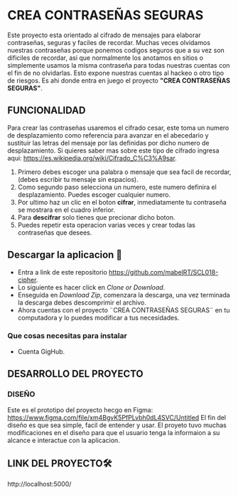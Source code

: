 # CREA CONTRASEÑAS SEGURAS
Este proyecto esta orientado al cifrado de mensajes para elaborar contraseñas, seguras y faciles de recordar. Muchas veces olvidamos nuestras contraseñas porque ponemos codigos seguros que a su vez son dificiles de recordar, asi que normalmente los anotamos en sitios o simplemente usamos la misma contraseña para todas nuestras cuentas con el fin de no olvidarlas. Esto expone nuestras cuentas al hackeo o otro tipo de riesgos. Es ahi donde entra en juego el proyecto **"CREA CONTRASEÑAS SEGURAS"**.

## FUNCIONALIDAD
Para crear las contraseñas usaremos el cifrado cesar, este toma un numero de desplazamiento como referencia para avanzar en el abecedario y sustituir las letras del mensaje por las definidas por dicho numero de desplazamiento. 
Si quieres saber mas sobre este tipo de cifrado ingresa aqui: https://es.wikipedia.org/wiki/Cifrado_C%C3%A9sar.

1. Primero debes escoger una palabra o mensaje que sea facil de recordar,(debes escribir tu mensaje sin espacios).
2. Como segundo paso selecciona un numero, este  numero definira el desplazamiento. Puedes escoger cualquier numero.
3. Por ultimo haz un clic en el boton **cifrar**, inmediatamente tu contraseña se mostrara en el cuadro inferior.
4. Para **descifrar** solo tienes que precionar dicho boton. 
5. Puedes repetir esta operacion varias veces y crear todas las contraseñas que desees.

## Descargar la aplicacion 🚀
* Entra a link de este repositorio https://github.com/mabelRT/SCL018-cipher.
* Lo siguiente es hacer click en *Clone or Download*.
* Enseguida en *Download Zip*, comenzara la descarga, una vez terminada la descarga debes descomprimir el archivo.
* Ahora cuentas con el proyecto ¨CREA CONTRASEÑAS SEGURAS¨ en tu computadora y lo puedes modificar a tus necesidades.

### Que cosas necesitas para instalar
* Cuenta GigHub.

## DESARROLLO DEL PROYECTO
### DISEÑO
Este es el prototipo del proyecto hecgo en Figma:
https://www.figma.com/file/xm4BgvK5PfPLvbh0dL4SVC/Untitled
El fin del diseño es que sea simple, facil de entender y usar. El proyeto tuvo muchas modificaciones en el diseño para que el usuario tenga la informaion a su alcance e interactue con la aplicacion.
## LINK DEL PROYECTO🛠️
http://localhost:5000/